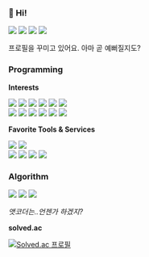 ### :stars: Hi!
<p>
  <a href="https://qilip.io" target="_blank"><img src="https://img.shields.io/badge/qilip.io-181717?style=flat-square&logo=github&logoColor=white"/></a>
  <a href="mailto:qilip@qilip.io" target="_blank"><img src="https://img.shields.io/badge/qilip@qilip.io-EA4335?style=flat-square&logo=gmail&logoColor=white"/></a>
  <a href="https://keybase.io/qilip" target="_blank"><img src="https://img.shields.io/badge/Keybase:%20qilip-33A0FF?style=flat-square&logo=keybase&logoColor=white"/></a>
  <a href="https://kr.linkedin.com/in/sangminshin" target="_blank"><img src="https://img.shields.io/badge/LinkedIn:%20SangminShin-0A66C2?style=flat-square&logo=linkedin&logoColor=white"/></a>
</p>

프로필을 꾸미고 있어요. 아마 곧 예뻐질지도?

### Programming

**Interests**
<p>
  <img src="https://img.shields.io/badge/C-A8B9CC?style=flat-square&logo=c&logoColor=white"/>
  <img src="https://img.shields.io/badge/C++-00599C?style=flat-square&logo=cplusplus&logoColor=white"/>
  <img src="https://img.shields.io/badge/JavaScript-F7DF1E?style=flat-square&logo=javascript&logoColor=white"/>
  <img src="https://img.shields.io/badge/Node.js-339933?style=flat-square&logo=nodedotjs&logoColor=white"/>
  <img src="https://img.shields.io/badge/Vue.js-4FC08D?style=flat-square&logo=vuedotjs&logoColor=white"/>
  <img src="https://img.shields.io/badge/Elixir-4B275F?style=flat-square&logo=elixir&logoColor=white"/>
  <br>
  <img src="https://img.shields.io/badge/Docker-2496ED?style=flat-square&logo=docker&logoColor=white"/>
  <img src="https://img.shields.io/badge/Consul-F24C53?style=flat-square&logo=consul&logoColor=white"/>
  <img src="https://img.shields.io/badge/AWS-232F3E?style=flat-square&logo=amazonaws&logoColor=white"/>
  <img src="https://img.shields.io/badge/Serverless-FD5750?style=flat-square&logo=serverless&logoColor=white"/>
  <img src="https://img.shields.io/badge/MongoDB-47A248?style=flat-square&logo=mongodb&logoColor=white"/>
  <img src="https://img.shields.io/badge/PyTorch-EE4C2C?style=flat-square&logo=pytorch&logoColor=white"/>
</p>
 
**Favorite Tools & Services**
<p>
  <img src="https://img.shields.io/badge/Git-F05032?style=flat-square&logo=git&logoColor=white"/>
  <img src="https://img.shields.io/badge/VSCode-007ACC?style=flat-square&logo=visualstudiocode&logoColor=white"/>
  <br>
  <img src="https://img.shields.io/badge/GitHub-181717?style=flat-square&logo=github&logoColor=white"/>
  <img src="https://img.shields.io/badge/Notion-000000?style=flat-square&logo=notion&logoColor=white"/>
  <img src="https://img.shields.io/badge/Slack-4A154B?style=flat-square&logo=slack&logoColor=white"/>
  <img src="https://img.shields.io/badge/Discord-5865F2?style=flat-square&logo=discord&logoColor=white"/>
</p>

### Algorithm
<p>
  <a href="https://www.acmicpc.net/user/qilip" target="_blank"><img src="https://img.shields.io/badge/Baekjoon:%20qilip-0076C0?style=flat-square&logoColor=white"/></a>
  <a href="https://codeforces.com/profile/qilip" target="_blank"><img src="https://img.shields.io/badge/Codeforces:%20qilip-1F8ACB?style=flat-square&logo=codeforces&logoColor=white"/></a>
  <a href="https://atcoder.jp/users/qilip" target="_blank"><img src="https://img.shields.io/badge/Atcoder:%20qilip-333333?style=flat-square&logoColor=white"/></a>
</p>

*앳코더는..언젠가 하겠지?*

**solved.ac**

[![Solved.ac
프로필](http://mazassumnida.wtf/api/v2/generate_badge?boj=qilip)](https://solved.ac/qilip)
